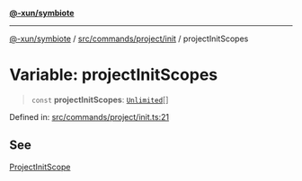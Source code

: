 [**@-xun/symbiote**](../../../../../README.md)

***

[@-xun/symbiote](../../../../../README.md) / [src/commands/project/init](../README.md) / projectInitScopes

# Variable: projectInitScopes

> `const` **projectInitScopes**: [`Unlimited`](../../../../configure/enumerations/UnlimitedGlobalScope.md#unlimited)[]

Defined in: [src/commands/project/init.ts:21](https://github.com/Xunnamius/symbiote/blob/62ec6fdd59d5511dd7b872237f3ff5bf7673e789/src/commands/project/init.ts#L21)

## See

[ProjectInitScope](../../../../configure/enumerations/UnlimitedGlobalScope.md)
